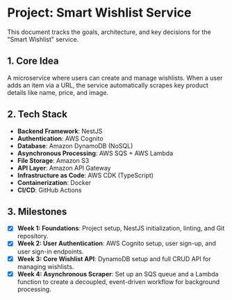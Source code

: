 # Project: Smart Wishlist Service

This document tracks the goals, architecture, and key decisions for the "Smart Wishlist" service.

## 1. Core Idea

A microservice where users can create and manage wishlists. When a user adds an item via a URL, the service automatically scrapes key product details like name, price, and image.

## 2. Tech Stack

- **Backend Framework**: NestJS
- **Authentication**: AWS Cognito
- **Database**: Amazon DynamoDB (NoSQL)
- **Asynchronous Processing**: AWS SQS + AWS Lambda
- **File Storage**: Amazon S3
- **API Layer**: Amazon API Gateway
- **Infrastructure as Code**: AWS CDK (TypeScript)
- **Containerization**: Docker
- **CI/CD**: GitHub Actions

## 3. Milestones

- [x] **Week 1: Foundations**: Project setup, NestJS initialization, linting, and Git repository.
- [x] **Week 2: User Authentication**: AWS Cognito setup, user sign-up, and user sign-in endpoints.
- [x] **Week 3: Core Wishlist API**: DynamoDB setup and full CRUD API for managing wishlists.
- [x] **Week 4: Asynchronous Scraper**: Set up an SQS queue and a Lambda function to create a decoupled, event-driven workflow for background processing.
